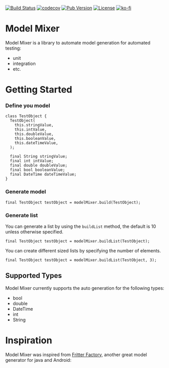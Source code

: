 [![Build Status](https://travis-ci.com/HelloCuriosity/model-mixer.svg?token=aWjqMgk11pxLTM3tzaxw&branch=master)](https://travis-ci.com/HelloCuriosity/model-mixer)
[![codecov](https://codecov.io/gh/HelloCuriosity/model-mixer/branch/master/graph/badge.svg)](https://codecov.io/gh/HelloCuriosity/model-mixer)
[![Pub Version](https://img.shields.io/pub/v/model_mixer?color=blue)](https://pub.dev/packages/model_mixer)
[![License](https://img.shields.io/dub/l/vibe-d.svg)](https://github.com/HelloCuriosity/model-mixer/blob/master/LICENSE)
[![ko-fi](https://img.shields.io/badge/donate%20on-Ko--fi-blue.svg)](https://ko-fi.com/U7U4L9F5)

# Model Mixer
Model Mixer is a library to automate model generation for automated testing:
- unit
- integration
- etc.

# Getting Started
### Define you model
```
class TestObject {
  TestObject(
    this.stringValue,
    this.intValue,
    this.doubleValue,
    this.booleanValue,
    this.dateTimeValue,
  );

  final String stringValue;
  final int intValue;
  final double doubleValue;
  final bool booleanValue;
  final DateTime dateTimeValue;
}
```

### Generate model
```
final TestObject testObject = modelMixer.build(TestObject);
```

### Generate list
You can generate a list by using the `buildList` method, the default is 10 unless otherwise specified.

```
final TestObject testObject = modelMixer.buildList(TestObject);
```

You can create different sized lists by specifying the number of elements.

```
final TestObject testObject = modelMixer.buildList(TestObject, 3);
```

## Supported Types
Model Mixer currently supports the auto generation for the following types:
* bool
* double
* DateTime
* int
* String 

# Inspiration
Model Mixer was inspired from [Fritter Factory](https://github.com/equinox-one/fritterfactory), another great model generator for java and Android: 

